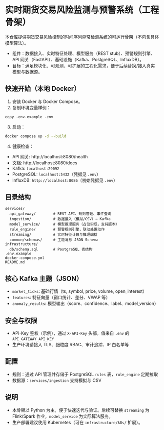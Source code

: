# 实时期货交易风险监测与预警系统（工程骨架）

本仓库提供期货交易风险控制的时间序列异常检测系统的可运行骨架（不包含具体模型算法）。
- 组件：数据接入、实时特征处理、模型服务（REST stub）、预警规则引擎、API 网关（FastAPI）、基础设施（Kafka、PostgreSQL、InfluxDB）。
- 目标：满足模块化、可观测、可扩展的工程化需求，便于后续替换/接入真实模型与数据源。

## 快速开始（本地 Docker）

1) 安装 Docker 与 Docker Compose。
2) 复制环境变量样例：
```bash
copy .env.example .env
```
3) 启动：
```bash
docker compose up -d --build
```
4) 健康检查：
- API 网关: http://localhost:8080/health
- 文档: http://localhost:8080/docs
- Kafka: `localhost:29092`
- PostgreSQL: `localhost:5432`（凭据见 `.env`）
- InfluxDB: `http://localhost:8086`（初始凭据见 `.env`）

## 目录结构

```text
services/
  api_gateway/        # REST API、规则管理、事件查询
  ingestion/          # 数据接入（模拟/CSV）→ Kafka
  model_service/      # 模型推理服务（占位实现，支持版本）
  rule_engine/        # 预警规则引擎，联动处置动作
  streaming/          # 实时特征计算与推理编排
  common/schemas/     # 主题消息 JSON Schema
infrastructure/
  db/schema.sql       # PostgreSQL 表结构
.env.example
docker-compose.yml
README.md
```

## 核心 Kafka 主题（JSON）
- `market_ticks`: 基础行情（ts, symbol, price, volume, open_interest）
- `features`: 特征向量（窗口统计、差分、VWAP 等）
- `anomaly_results`: 模型输出（score、confidence、label、model_version）

## 安全与权限
- API-Key 鉴权（示例），通过 `X-API-Key` 头部，值来自 `.env` 的 `API_GATEWAY_API_KEY`
- 生产环境请接入 TLS、细粒度 RBAC、审计追踪、IP 白名单等

## 配置
- 规则：通过 API 管理并存储于 PostgreSQL `rules` 表，`rule_engine` 定期拉取
- 数据源：`services/ingestion` 支持模拟与 CSV

## 说明
- 本骨架以 Python 为主，便于快速迭代与验证。后续可替换 `streaming` 为 Flink/Spark 作业，`model_service` 为实际算法服务。
- 生产部署建议使用 Kubernetes（可在 `infrastructure/k8s/` 扩展）。
